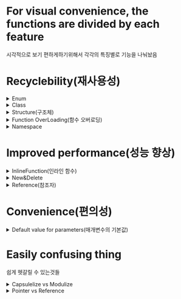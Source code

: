 # For visual convenience, the functions are divided by each feature
시각적으로 보기 편하게하기위해서 각각의 특징별로 기능을 나눠놨음

# Recyclebility(재사용성)
<details>
<summary>Enum</summary>

### Use to define constants as a group
상수들을 하나의 그룹으로 묶어서 정의하는 데 사용

-------------------------------------------------

</details>

<details>
<summary>Class</summary>

### User-defined data types defined by combining data with the functions (methods) that process it
데이터와 해당 데이터를 처리하는 함수(메서드)를 함께 묶어서 정의한 사용자 정의 데이터 형식

### Summary(요약)
BluePrint of object
객체의 설계도

-------------------------------------------------
</details>
<details>
<summary>Structure(구조체)</summary>

### Manage variables in different data formats in a single unit
다른 데이터 형식의 변수들을 하나의 단위로 묶어서 관리

### Summary(요약)
Modulelize
모듈화

-------------------------------------------------

</details>

<details>
<summary>Function OverLoading(함수 오버로딩)</summary>
  
### Unless fuction name is same If declaration form of parameters is different it is declaration of other function. Cause factor which thorough function called we can divide fuction
함수 호출 시 전달되는 인자를통해서 호출하고자 하는 함수의 구분이 가능하기 때문에 함수명이 같더라도 매개변수의 선언형태(인자의 개수 차이, 자료형 차이등)가 다르면 다른 함수로 정의

### Summary(요약)
함수 하나에 다양한 타입의 인자를 받을수 있게해서 가독성을 올림

-------------------------------------------------

</details>

<details>
<summary>Namespace</summary>

### Organize name
이름을 그룹화함

### Summary(요약)
Modulelize

-------------------------------------------------

</details>

# Improved performance(성능 향상)

<details>
<summary>InlineFunction(인라인 함수)</summary>

### Minimize number of calling to increase running speed
호출을 최소화하여 프로그램의 실행 속도를 높이는 함수

### Summary(요약)
Mecro Function
메크로 함수

-------------------------------------------------

</details> 

<details>
<summary>New&Delete</summary>

### Operator used to dynamically allocate and release memory
동적으로 메모리를 할당하고 해제하는 데 사용되는 연산자

-------------------------------------------------

</details> 

<details>
<summary>Reference(참조자)</summary>

### To provide nickname for a variable so that it can be referenced
변수의 다른 이름을 제공하여 해당 변수를 참조할 수 있게하는 것

### Sumarry(요약)
Make alias for object
객체에 대한 별명(alias)을 만드는 거

-------------------------------------------------

</details> 

# Convenience(편의성)
<details>
<summary>Default value for parameters(매개변수의 기본값)</summary>
  
### To specify the value of a parameter in advance
매개변수의 값을 미리 지정하는 것

#### Purpose(용도)
코드 작성의 편의성을 높이기위한 용도

-------------------------------------------------

</details>




# Easily confusing thing
  
쉽게 헷갈릴 수 있는것들

<details>
<summary>Capsulelize vs Modulize</summary>

캡슐화 vs 모듈화

</details>

<details>
<summary>Pointer vs Reference</summary>
  
포인터 vs 참조자

<details>
<summary>Pointer(포인터)</summary>
최초 생성된 후에 다른 주소를 가르킬수 있다(새 메모리주소, 새액터, 새컴포넌트 등등)  
null값을 나타낼 수 있다.

예시  
*AcotrPtr contents에 접근할때  
ActorPtr address에 접근할때  
ActorPtr = &Actor address변경 할때  
*ActorPtr = Actor value를 변경할때  

Ex Code)
```cpp
float Damage = 0;
float* DamagePtr = &Damage;
*DamagePtr = 5.5;
UE_LOG(LogTemp, Display, TEXT("Damage: %f, DamagePtr: %f"),Damage, *DamagePtr);
 ```

-------------------------------------------------

</details>

<details>
<summary>Reference(참조)</summary>  
  
최초 생성해서 한번'만' 가르킬수 있다.  
null값을 나타낼 수 없다(안정성이 있다)  
예시  
ActorRef contents에 접근할때  
&ActorRef address에 접근할때  
ActorRef = Actor value를 변경할때  

Ex Code)
```
float Damage = 0;
float& DamageRef = Damage;
DamageRef = 12.5;
UE_LOG(LogTemp, Display, TEXT("RefDamage: %f, Damage: %f"), DamageRef, Damage);
 ```

-------------------------------------------------

</details>
</details>
